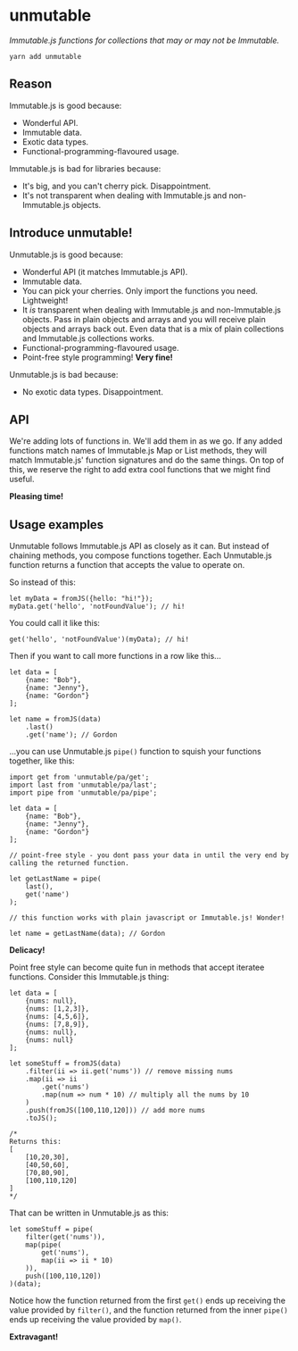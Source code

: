 # unmutable

*Immutable.js functions for collections that may or may not be Immutable.*

```
yarn add unmutable
```


## Reason

Immutable.js is good because:
- Wonderful API.
- Immutable data.
- Exotic data types.
- Functional-programming-flavoured usage.

Immutable.js is bad for libraries because:
- It's big, and you can't cherry pick. Disappointment.
- It's not transparent when dealing with Immutable.js and non-Immutable.js objects.

## Introduce unmutable!

Unmutable.js is good because:
- Wonderful API (it matches Immutable.js API).
- Immutable data.
- You can pick your cherries. Only import the functions you need. Lightweight!
- It *is* transparent when dealing with Immutable.js and non-Immutable.js objects. Pass in plain objects and arrays and you will receive plain objects and arrays back out. Even data that is a mix of plain collections and Immutable.js collections works.
- Functional-programming-flavoured usage.
- Point-free style programming! **Very fine!**

Unmutable.js is bad because:
- No exotic data types. Disappointment.

## API

We're adding lots of functions in. We'll add them in as we go. If any added functions match names of Immutable.js Map or List methods, they will match Immutable.js' function signatures and do the same things. On top of this, we reserve the right to add extra cool functions that we might find useful.

**Pleasing time!**

## Usage examples

Unmutable follows Immutable.js API as closely as it can. But instead of chaining methods, you compose functions together. Each Unmutable.js function returns a function that accepts the value to operate on.

So instead of this:

```
let myData = fromJS({hello: "hi!"});
myData.get('hello', 'notFoundValue'); // hi!
```

You could call it like this:

```
get('hello', 'notFoundValue')(myData); // hi!
```

Then if you want to call more functions in a row like this...

```
let data = [
    {name: "Bob"},
    {name: "Jenny"},
    {name: "Gordon"}
];

let name = fromJS(data)
    .last()
    .get('name'); // Gordon
```

...you can use Unmutable.js `pipe()` function to squish your functions together, like this:

```
import get from 'unmutable/pa/get';
import last from 'unmutable/pa/last';
import pipe from 'unmutable/pa/pipe';

let data = [
    {name: "Bob"},
    {name: "Jenny"},
    {name: "Gordon"}
];

// point-free style - you dont pass your data in until the very end by calling the returned function.

let getLastName = pipe(
    last(),
    get('name')
);

// this function works with plain javascript or Immutable.js! Wonder!

let name = getLastName(data); // Gordon

```

**Delicacy!**

Point free style can become quite fun in methods that accept iteratee functions. Consider this Immutable.js thing:

```
let data = [
    {nums: null},
    {nums: [1,2,3]},
    {nums: [4,5,6]},
    {nums: [7,8,9]},
    {nums: null},
    {nums: null}
];

let someStuff = fromJS(data)
    .filter(ii => ii.get('nums')) // remove missing nums
    .map(ii => ii
        .get('nums')
        .map(num => num * 10) // multiply all the nums by 10
    )
    .push(fromJS([100,110,120])) // add more nums
    .toJS();

/*
Returns this:
[
    [10,20,30],
    [40,50,60],
    [70,80,90],
    [100,110,120]
]
*/

```

That can be written in Unmutable.js as this:

```
let someStuff = pipe(
    filter(get('nums')),
    map(pipe(
        get('nums'),
        map(ii => ii * 10)
    )),
    push([100,110,120])
)(data);

```

Notice how the function returned from the first `get()` ends up receiving the value provided by `filter()`, and the function returned from the inner `pipe()` ends up receiving the value provided by `map()`.

**Extravagant!**
